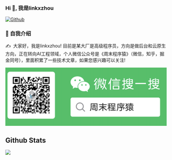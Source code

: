### Hi 👋, 我是linkxzhou 

[![Github](https://img.shields.io/badge/-Github-000?style=flat&logo=Github&logoColor=white)](https://github.com/linkxzhou)

### 🙋 自我介绍  
<p>✍️&nbsp;&nbsp;大家好，我是linkxzhou! 目前是某大厂是高级程序员，方向是做后台和云原生方向，正在转向AI工程领域，个人微信公众号是《周末程序猿》（微信，知乎，掘金同号），里面积累了一些技术文章，如果您感兴趣可以关注!</p> 
<img src="./qrcode.png" />

## Github Stats  
<!-- GitHub数据统计 -->
<img src="https://github-readme-stats.vercel.app/api?username=linkxzhou&show_icons=true&count_private=true&theme=vue-dark" />
